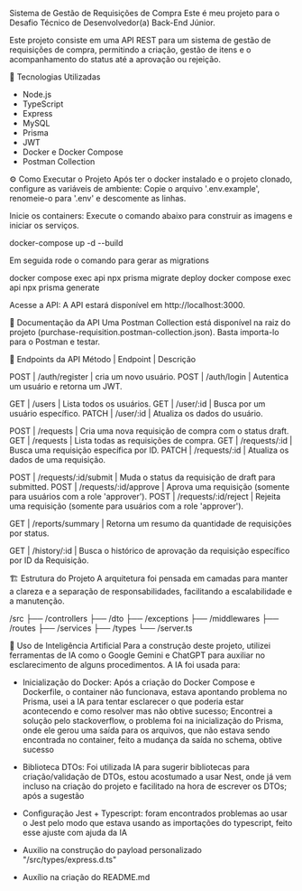 Sistema de Gestão de Requisições de Compra
Este é meu projeto para o Desafio Técnico de Desenvolvedor(a) Back-End Júnior.

Este projeto consiste em uma API REST para um sistema de gestão de requisições de compra, permitindo a criação, gestão de itens e o acompanhamento do status até a aprovação ou rejeição.

🚀 Tecnologias Utilizadas

- Node.js
- TypeScript
- Express
- MySQL
- Prisma
- JWT
- Docker e Docker Compose
- Postman Collection

⚙️ Como Executar o Projeto
Após ter o docker instalado e o projeto clonado, configure as variáveis de ambiente:
Copie o arquivo '.env.example', renomeie-o para '.env' e descomente as linhas.

Inicie os containers:
Execute o comando abaixo para construir as imagens e iniciar os serviços.

docker-compose up -d --build

Em seguida rode o comando para gerar as migrations

docker compose exec api npx prisma migrate deploy
docker compose exec api npx prisma generate

Acesse a API:
A API estará disponível em http://localhost:3000.

📜 Documentação da API
Uma Postman Collection está disponível na raiz do projeto (purchase-requisition.postman-collection.json).
Basta importa-lo para o Postman e testar.

🔑 Endpoints da API
Método  | Endpoint              | Descrição

POST    | /auth/register        | cria um novo usuário.
POST    | /auth/login           | Autentica um usuário e retorna um JWT. 

GET     | /users                | Lista todos os usuários.
GET     | /user/:id             | Busca por um usuário específico.
PATCH   | /user/:id             | Atualiza os dados do usuário. 

POST    | /requests             | Cria uma nova requisição de compra com o status draft. 
GET     | /requests             | Lista todas as requisições de compra.
GET     | /requests/:id         | Busca uma requisição específica por ID. 
PATCH   | /requests/:id         | Atualiza os dados de uma requisição.

POST    | /requests/:id/submit  | Muda o status da requisição de draft para submitted.
POST    | /requests/:id/approve | Aprova uma requisição (somente para usuários com a role 'approver').
POST    | /requests/:id/reject  | Rejeita uma requisição (somente para usuários com a role 'approver').

GET     | /reports/summary      | Retorna um resumo da quantidade de requisições por status.

GET     | /history/:id          | Busca o histórico de aprovação da requisição específico por ID da Requisição.

🏗️ Estrutura do Projeto
A arquitetura foi pensada em camadas para manter a clareza e a separação de responsabilidades, facilitando a escalabilidade e a manutenção.

/src
├── /controllers 
├── /dto 
├── /exceptions 
├── /middlewares 
├── /routes 
├── /services 
├── /types
└── /server.ts

🤖 Uso de Inteligência Artificial
Para a construção deste projeto, utilizei ferramentas de IA como o Google Gemini e ChatGPT para auxiliar no esclarecimento de alguns procedimentos. A IA foi usada para:

- Inicialização do Docker: Após a criação do Docker Compose e Dockerfile, o container não funcionava, estava apontando problema no Prisma, usei a IA para tentar esclarecer o que poderia estar acontecendo e como resolver mas não obtive sucesso; Encontrei a solução pelo stackoverflow, o problema foi na inicialização do Prisma, onde ele gerou uma saída para os arquivos, que não estava sendo encontrada no container, feito a mudança da saída no schema, obtive sucesso

- Biblioteca DTOs: Foi utilizada IA para sugerir bibliotecas para criação/validação de DTOs, estou acostumado a usar Nest, onde já vem incluso na criação do projeto e facilitado na hora de escrever os DTOs; após a sugestão

- Configuração Jest + Typescript: foram encontrados problemas ao usar o Jest pelo modo que estava usando as importações do typescript, feito esse ajuste com ajuda da IA

- Auxilio na construção do payload personalizado "/src/types/express.d.ts"

- Auxílio na criação do README.md
